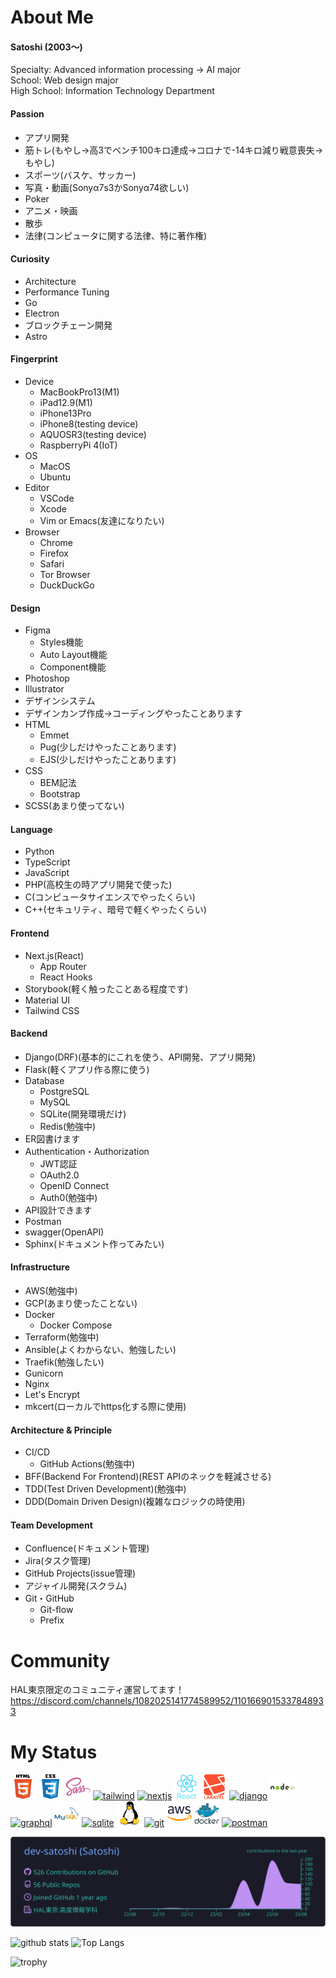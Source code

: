 # About Me

#### Satoshi (2003〜)

Specialty: Advanced information processing → AI major<br>
School: Web design major<br>
High School: Information Technology Department

#### Passion
 - アプリ開発
 - 筋トレ(もやし→高3でベンチ100キロ達成→コロナで-14キロ減り戦意喪失→もやし)
 - スポーツ(バスケ、サッカー)
 - 写真・動画(Sonyα7s3かSonyα74欲しい)
 - Poker
 - アニメ・映画
 - 散歩
 - 法律(コンピュータに関する法律、特に著作権)

#### Curiosity
 - Architecture
 - Performance Tuning
 - Go
 - Electron
 - ブロックチェーン開発
 - Astro

#### Fingerprint
 - Device
   - MacBookPro13(M1)
   - iPad12.9(M1)
   - iPhone13Pro
   - iPhone8(testing device)
   - AQUOSR3(testing device)
   - RaspberryPi 4(IoT)
 - OS
   - MacOS
   - Ubuntu
 - Editor
   - VSCode
   - Xcode
   - Vim or Emacs(友達になりたい)
 - Browser
   - Chrome
   - Firefox
   - Safari
   - Tor Browser
   - DuckDuckGo

#### Design
 - Figma
   - Styles機能
   - Auto Layout機能
   - Component機能
 - Photoshop
 - Illustrator
 - デザインシステム
 - デザインカンプ作成→コーディングやったことあります
 - HTML
   - Emmet
   - Pug(少しだけやったことあります)
   - EJS(少しだけやったことあります)
 - CSS
   - BEM記法
   - Bootstrap
 - SCSS(あまり使ってない)

#### Language
 - Python
 - TypeScript
 - JavaScript
 - PHP(高校生の時アプリ開発で使った)
 - C(コンピュータサイエンスでやったくらい)
 - C++(セキュリティ、暗号で軽くやったくらい)

#### Frontend
 - Next.js(React)
   - App Router
   - React Hooks
 - Storybook(軽く触ったことある程度です)
 - Material UI
 - Tailwind CSS

#### Backend
 - Django(DRF)(基本的にこれを使う、API開発、アプリ開発)
 - Flask(軽くアプリ作る際に使う)
 - Database
   - PostgreSQL
   - MySQL
   - SQLite(開発環境だけ)
   - Redis(勉強中)
 - ER図書けます
 - Authentication・Authorization
   - JWT認証
   - OAuth2.0
   - OpenID Connect
   - Auth0(勉強中)
 - API設計できます
 - Postman
 - swagger(OpenAPI)
 - Sphinx(ドキュメント作ってみたい)

#### Infrastructure
 - AWS(勉強中)
 - GCP(あまり使ったことない)
 - Docker
   - Docker Compose
 - Terraform(勉強中)
 - Ansible(よくわからない、勉強したい)
 - Traefik(勉強したい)
 - Gunicorn
 - Nginx
 - Let's Encrypt
 - mkcert(ローカルでhttps化する際に使用)

#### Architecture & Principle
 - CI/CD
   - GitHub Actions(勉強中)
 - BFF(Backend For Frontend)(REST APIのネックを軽減させる)
 - TDD(Test Driven Development)(勉強中)
 - DDD(Domain Driven Design)(複雑なロジックの時使用)

#### Team Development
 - Confluence(ドキュメント管理)
 - Jira(タスク管理)
 - GitHub Projects(issue管理)
 - アジャイル開発(スクラム)
 - Git・GitHub
   - Git-flow
   - Prefix
  
# Community
HAL東京限定のコミュニティ運営してます！<br>
https://discord.com/channels/1082025141774589952/1101669015337848933

# My Status
<p align="left">
  <a href="https://www.w3.org/html/" target="_blank" rel="noreferrer"><img src="https://raw.githubusercontent.com/devicons/devicon/master/icons/html5/html5-original-wordmark.svg" alt="html5" width="40" height="40"/></a>
  <a href="https://www.w3schools.com/css/" target="_blank" rel="noreferrer"><img src="https://raw.githubusercontent.com/devicons/devicon/master/icons/css3/css3-original-wordmark.svg" alt="css3" width="40" height="40"/></a>  
  <a href="https://sass-lang.com" target="_blank" rel="noreferrer"><img src="https://raw.githubusercontent.com/devicons/devicon/master/icons/sass/sass-original.svg" alt="sass" width="40" height="40"/></a>
  <a href="https://tailwindcss.com/" target="_blank" rel="noreferrer"><img src="https://www.vectorlogo.zone/logos/tailwindcss/tailwindcss-icon.svg" alt="tailwind" width="40" height="40"/></a>
  <a href="https://nextjs.org/" target="_blank" rel="noreferrer"><img src="https://cdn.worldvectorlogo.com/logos/nextjs-2.svg" alt="nextjs" width="40" height="40"/></a>
  <a href="https://reactjs.org/" target="_blank" rel="noreferrer"><img src="https://raw.githubusercontent.com/devicons/devicon/master/icons/react/react-original-wordmark.svg" alt="react" width="40" height="40"/></a>
  <a href="https://laravel.com/" target="_blank" rel="noreferrer"><img src="https://raw.githubusercontent.com/devicons/devicon/master/icons/laravel/laravel-plain-wordmark.svg" alt="laravel" width="40" height="40"/></a>
  <a href="https://www.djangoproject.com/" target="_blank" rel="noreferrer"><img src="https://cdn.worldvectorlogo.com/logos/django.svg" alt="django" width="40" height="40"/></a>
  <a href="https://nodejs.org" target="_blank" rel="noreferrer"><img src="https://raw.githubusercontent.com/devicons/devicon/master/icons/nodejs/nodejs-original-wordmark.svg" alt="nodejs" width="40" height="40"/></a>
  <a href="https://graphql.org" target="_blank" rel="noreferrer"><img src="https://www.vectorlogo.zone/logos/graphql/graphql-icon.svg" alt="graphql" width="40" height="40"/></a>
  <a href="https://www.mysql.com/" target="_blank" rel="noreferrer"><img src="https://raw.githubusercontent.com/devicons/devicon/master/icons/mysql/mysql-original-wordmark.svg" alt="mysql" width="40" height="40"/></a>
  <a href="https://www.sqlite.org/" target="_blank" rel="noreferrer"><img src="https://www.vectorlogo.zone/logos/sqlite/sqlite-icon.svg" alt="sqlite" width="40" height="40"/></a>
  <a href="https://www.linux.org/" target="_blank" rel="noreferrer"><img src="https://raw.githubusercontent.com/devicons/devicon/master/icons/linux/linux-original.svg" alt="linux" width="40" height="40"/></a>
  <a href="https://git-scm.com/" target="_blank" rel="noreferrer"><img src="https://www.vectorlogo.zone/logos/git-scm/git-scm-icon.svg" alt="git" width="40" height="40"/></a>
  <a href="https://aws.amazon.com" target="_blank" rel="noreferrer"><img src="https://raw.githubusercontent.com/devicons/devicon/master/icons/amazonwebservices/amazonwebservices-original-wordmark.svg" alt="aws" width="40" height="40"/></a>
  <a href="https://www.docker.com/" target="_blank" rel="noreferrer"><img src="https://raw.githubusercontent.com/devicons/devicon/master/icons/docker/docker-original-wordmark.svg" alt="docker" width="40" height="40"/></a>
  <a href="https://postman.com" target="_blank" rel="noreferrer"><img src="https://www.vectorlogo.zone/logos/getpostman/getpostman-icon.svg" alt="postman" width="40" height="40"/></a>
</p>


![](https://raw.githubusercontent.com/dev-satoshi/dev-satoshi/main/profile-summary-card-output/tokyonight/0-profile-details.svg)

<p align="">
  <img alt="github stats" height="180px" src="https://github-readme-stats.vercel.app/api?username=dev-satoshi&show_icons=true&theme=tokyonight" />
  <img alt="Top Langs" height="180px" src="https://github-readme-stats.vercel.app/api/top-langs/?username=dev-satoshi&hide=html,css&langs_count=8&layout=compact&show_icons=true&theme=tokyonight" />
</p>


<p align="">
  <img alt="trophy" height="180px" src="https://github-profile-trophy.vercel.app/?username=dev-satoshi&theme=tokyonight&column=7)](https://github.com/ryo-ma/github-profile-trophy" />
</p>
